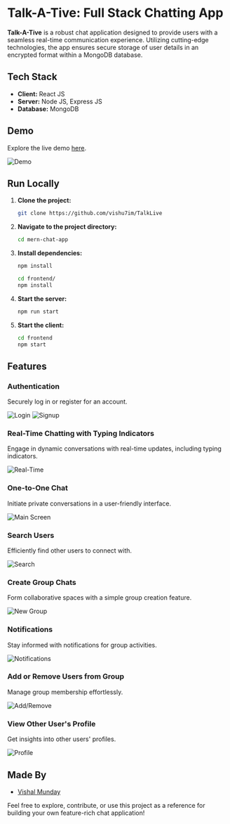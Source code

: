 # Talk-A-Tive: Full Stack Chatting App

**Talk-A-Tive** is a robust chat application designed to provide users with a seamless real-time communication experience. Utilizing cutting-edge technologies, the app ensures secure storage of user details in an encrypted format within a MongoDB database.

## Tech Stack

- **Client:** React JS
- **Server:** Node JS, Express JS
- **Database:** MongoDB

## Demo

Explore the live demo [here](https://talklive.onrender.com/).

![Demo](https://github.com/vishu7im/TalkLive/blob/master/screenshots/group%20%2B%20notif.PNG)

## Run Locally

1. **Clone the project:**

   ```bash
   git clone https://github.com/vishu7im/TalkLive
   ```

2. **Navigate to the project directory:**

   ```bash
   cd mern-chat-app
   ```

3. **Install dependencies:**

   ```bash
   npm install
   ```

   ```bash
   cd frontend/
   npm install
   ```

4. **Start the server:**

   ```bash
   npm run start
   ```

5. **Start the client:**

   ```bash
   cd frontend
   npm start
   ```

## Features

### Authentication

Securely log in or register for an account.

![Login](https://github.com/vishu7im/TalkLive/blob/master/screenshots/login.PNG)
![Signup](https://github.com/vishu7im/TalkLive/blob/master/screenshots/signup.PNG)

### Real-Time Chatting with Typing Indicators

Engage in dynamic conversations with real-time updates, including typing indicators.

![Real-Time](https://github.com/vishu7im/TalkLive/blob/master/screenshots/real-time.PNG)

### One-to-One Chat

Initiate private conversations in a user-friendly interface.

![Main Screen](https://github.com/vishu7im/TalkLive/blob/master/screenshots/mainscreen.PNG)

### Search Users

Efficiently find other users to connect with.

![Search](https://github.com/vishu7im/TalkLive/blob/master/screenshots/search.PNG)

### Create Group Chats

Form collaborative spaces with a simple group creation feature.

![New Group](https://github.com/vishu7im/TalkLive/blob/master/screenshots/new%20grp.PNG)

### Notifications

Stay informed with notifications for group activities.

![Notifications](https://github.com/vishu7im/TalkLive/blob/master/screenshots/group%20%2B%20notif.PNG)

### Add or Remove Users from Group

Manage group membership effortlessly.

![Add/Remove](https://github.com/vishu7im/TalkLive/blob/master/screenshots/add%20rem.PNG)

### View Other User's Profile

Get insights into other users' profiles.

![Profile](https://github.com/vishu7im/TalkLive/blob/master/screenshots/profile.PNG)

## Made By

- [Vishal Munday](https://github.com/vishu7im)

Feel free to explore, contribute, or use this project as a reference for building your own feature-rich chat application!
